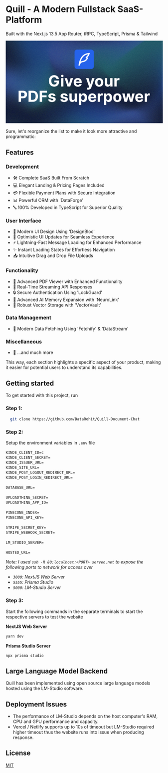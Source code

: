# Quill - A Modern Fullstack SaaS-Platform

Built with the Next.js 13.5 App Router, tRPC, TypeScript, Prisma & Tailwind

![Project Image](https://raw.githubusercontent.com/DataRohit/Quill-Document-Chat/master/public/thumbnail.png)

Sure, let's reorganize the list to make it look more attractive and programmatic:

## Features

### Development
- 🛠️ Complete SaaS Built From Scratch
- 💻 Elegant Landing & Pricing Pages Included
- 💳 Flexible Payment Plans with Secure Integration
- 📊 Powerful ORM with 'DataForge'
- 🔤 100% Developed in TypeScript for Superior Quality

### User Interface
- 🎨 Modern UI Design Using 'DesignBloc'
- 🚀 Optimistic UI Updates for Seamless Experience
- ⚡ Lightning-Fast Message Loading for Enhanced Performance
- ✨ Instant Loading States for Effortless Navigation
- 📤 Intuitive Drag and Drop File Uploads

### Functionality
- 📄 Advanced PDF Viewer with Enhanced Functionality
- 🔄 Real-Time Streaming API Responses
- 🔒 Secure Authentication Using 'LockGuard'
- 🧠 Advanced AI Memory Expansion with 'NeuroLink'
- 🌲 Robust Vector Storage with 'VectorVault'

### Data Management
- 🔧 Modern Data Fetching Using 'Fetchify' & 'DataStream'

### Miscellaneous
- 🎁 ...and much more

This way, each section highlights a specific aspect of your product, making it easier for potential users to understand its capabilities.

## Getting started

To get started with this project, run


### Step 1:
```bash
  git clone https://github.com/DataRohit/Quill-Document-Chat
```

### Step 2:
Setup the environment variables in `.env` file
```env
KINDE_CLIENT_ID=c
KINDE_CLIENT_SECRET=
KINDE_ISSUER_URL=
KINDE_SITE_URL=
KINDE_POST_LOGOUT_REDIRECT_URL=
KINDE_POST_LOGIN_REDIRECT_URL=

DATABASE_URL=

UPLOADTHING_SECRET=
UPLOADTHING_APP_ID=

PINECONE_INDEX=
PINECONE_API_KEY=

STRIPE_SECRET_KEY=
STRIPE_WEBHOOK_SECRET=

LM_STUDIO_SERVER=

HOSTED_URL=
```


*Note: I used `ssh -R 80:localhost:<PORT> serveo.net` to expose the following ports to network for access over*
- *`3000`: NextJS Web Server*
- *`5555`: Prisma Studio*
- *`5000`: LM-Studio Server*


### Step 3:
Start the following commands in the separate terminals to start the respective servers to test the website

**NextJS Web Server**
```bash
yarn dev
```

**Prisma Studio Server**
```bash
npx prisma studio
```


## Large Language Model Backend

Quill has been implemented using open source large language models hosted using the LM-Studio software.


## Deployment Issues

- The performance of LM-Studio depends on the host computer's RAM, CPU and GPU performance and capacity.
- Vercel / Netlify supports up to 10s of timeout but LM-Studio required higher timeout thus the website runs into issue when producing response.


## License

[MIT](https://raw.githubusercontent.com/DataRohit/Quill-Document-Chat/master/license)